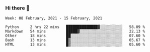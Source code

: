 ### Hi there 👋

<!--START_SECTION:waka-->
```text
Week: 08 February, 2021 - 15 February, 2021

Python     2 hrs 22 mins   ██████████████▓░░░░░░░░░░   58.09 % 
Markdown   54 mins         █████▓░░░░░░░░░░░░░░░░░░░   22.13 % 
Other      18 mins         ██░░░░░░░░░░░░░░░░░░░░░░░   07.60 % 
Bash       13 mins         █▒░░░░░░░░░░░░░░░░░░░░░░░   05.67 % 
HTML       13 mins         █▒░░░░░░░░░░░░░░░░░░░░░░░   05.60 % 
```
<!--END_SECTION:waka-->

<!--
**yqmmm/yqmmm** is a ✨ _special_ ✨ repository because its `README.md` (this file) appears on your GitHub profile.

Here are some ideas to get you started:

- 🔭 I’m currently working on ...
- 🌱 I’m currently learning ...
- 👯 I’m looking to collaborate on ...
- 🤔 I’m looking for help with ...
- 💬 Ask me about ...
- 📫 How to reach me: ...
- 😄 Pronouns: ...
- ⚡ Fun fact: ...
-->
